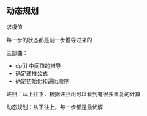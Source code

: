 ## 动态规划

求极值

每一步的状态都是前一步推导过来的

三部曲：

- dp\[i\] 中间值的推导
- 确定递推公式
- 确定初始化和遍历顺序

递归：从上往下，根据递归树可以看到有很多重复的计算

动态规划：从下往上，每一步都是最优解